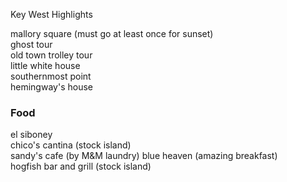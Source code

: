 Key West Highlights


mallory square (must go at least once for sunset)  
ghost tour  
old town trolley tour  
little white house  
southernmost point  
hemingway's house  



### Food ### 
el siboney  
chico's cantina  (stock island)  
sandy's cafe (by M&M laundry)
blue heaven (amazing breakfast)  
hogfish bar and grill (stock island)  
